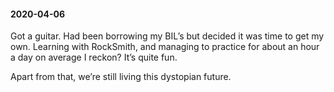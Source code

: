 #### 2020-04-06

Got a guitar. Had been borrowing my BIL’s but decided it was time to get my own. Learning with RockSmith, and managing to practice for about an hour a day on average I reckon? It’s quite fun.

Apart from that, we’re still living this dystopian future.